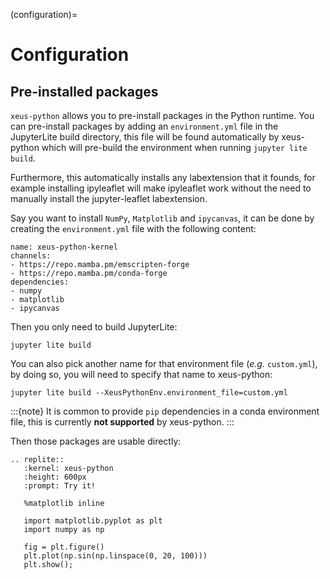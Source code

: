 (configuration)=

# Configuration

## Pre-installed packages

`xeus-python` allows you to pre-install packages in the Python runtime. You can pre-install packages by adding an `environment.yml` file in the JupyterLite build directory, this file will be found automatically by xeus-python which will pre-build the environment when running `jupyter lite build`.

Furthermore, this automatically installs any labextension that it founds, for example installing ipyleaflet will make ipyleaflet work without the need to manually install the jupyter-leaflet labextension.

Say you want to install `NumPy`, `Matplotlib` and `ipycanvas`, it can be done by creating the `environment.yml` file with the following content:

```
name: xeus-python-kernel
channels:
- https://repo.mamba.pm/emscripten-forge
- https://repo.mamba.pm/conda-forge
dependencies:
- numpy
- matplotlib
- ipycanvas
```

Then you only need to build JupyterLite:

```
jupyter lite build
```

You can also pick another name for that environment file (*e.g.* `custom.yml`), by doing so, you will need to specify that name to xeus-python:

```
jupyter lite build --XeusPythonEnv.environment_file=custom.yml
```

:::{note}
It is common to provide `pip` dependencies in a conda environment file, this is currently **not supported** by xeus-python.
:::

Then those packages are usable directly:

```{eval-rst}
.. replite::
   :kernel: xeus-python
   :height: 600px
   :prompt: Try it!

   %matplotlib inline

   import matplotlib.pyplot as plt
   import numpy as np

   fig = plt.figure()
   plt.plot(np.sin(np.linspace(0, 20, 100)))
   plt.show();
```
